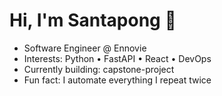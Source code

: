 # Hi, I'm Santapong 👋

- Software Engineer @ Ennovie
- Interests: Python • FastAPI • React • DevOps
- Currently building: capstone-project
- Fun fact: I automate everything I repeat twice

